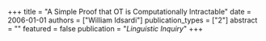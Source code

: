 +++
title = "A Simple Proof that OT is Computationally Intractable"
date = 2006-01-01
authors = ["William Idsardi"]
publication_types = ["2"]
abstract = ""
featured = false
publication = "*Linguistic Inquiry*"
+++

